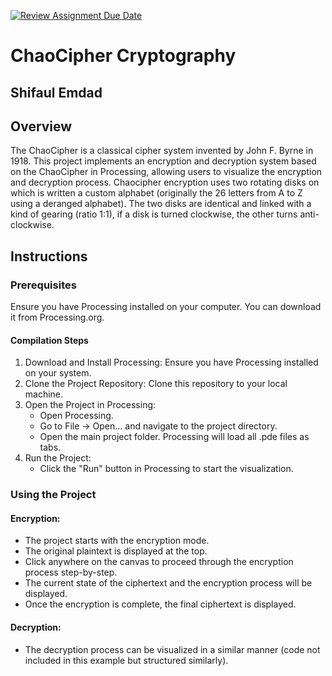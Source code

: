 [![Review Assignment Due Date](https://classroom.github.com/assets/deadline-readme-button-24ddc0f5d75046c5622901739e7c5dd533143b0c8e959d652212380cedb1ea36.svg)](https://classroom.github.com/a/ecp4su41)
# ChaoCipher Cryptography
## Shifaul Emdad
## Overview
The ChaoCipher is a classical cipher system invented by John F. Byrne in 1918. This project implements an encryption and decryption system based on the ChaoCipher in Processing, allowing users to visualize the encryption and decryption process. Chaocipher encryption uses two rotating disks on which is written a custom alphabet (originally the 26 letters from A to Z using a deranged alphabet). The two disks are identical and linked with a kind of gearing (ratio 1:1), if a disk is turned clockwise, the other turns anti-clockwise.
## Instructions
### Prerequisites

Ensure you have Processing installed on your computer. You can download it from Processing.org.

#### Compilation Steps
1. Download and Install Processing: Ensure you have Processing installed on your system.
2. Clone the Project Repository: Clone this repository to your local machine.
3. Open the Project in Processing:
    - Open Processing.
    - Go to File -> Open... and navigate to the project directory.
    - Open the main project folder. Processing will load all .pde files as tabs.
4. Run the Project:
    - Click the "Run" button in Processing to start the visualization.

### Using the Project

#### Encryption:
   - The project starts with the encryption mode.
   - The original plaintext is displayed at the top.
   - Click anywhere on the canvas to proceed through the encryption process step-by-step.
   - The current state of the ciphertext and the encryption process will be displayed.
   - Once the encryption is complete, the final ciphertext is displayed.

#### Decryption:
   - The decryption process can be visualized in a similar manner (code not included in this example but structured similarly).
